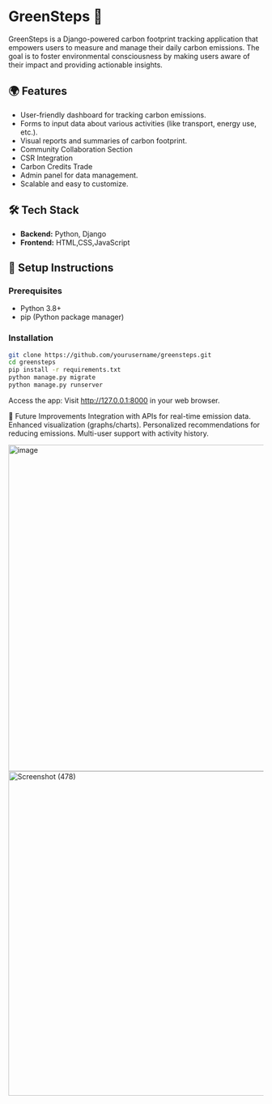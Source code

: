 # GreenSteps 🌱

GreenSteps is a Django-powered carbon footprint tracking application that empowers users to measure and manage their daily carbon emissions. The goal is to foster environmental consciousness by making users aware of their impact and providing actionable insights.

## 🌍 Features
- User-friendly dashboard for tracking carbon emissions.
- Forms to input data about various activities (like transport, energy use, etc.).
- Visual reports and summaries of carbon footprint.
- Community Collaboration Section
- CSR Integration
- Carbon Credits Trade 
- Admin panel for data management.
- Scalable and easy to customize.

## 🛠️ Tech Stack
- **Backend:** Python, Django
- **Frontend:** HTML,CSS,JavaScript


## 🚀 Setup Instructions

### Prerequisites
- Python 3.8+
- pip (Python package manager)

### Installation
   ```bash
   git clone https://github.com/yourusername/greensteps.git
   cd greensteps
   pip install -r requirements.txt
   python manage.py migrate
   python manage.py runserver
   ```

Access the app:
Visit http://127.0.0.1:8000 in your web browser.

📌 Future Improvements
Integration with APIs for real-time emission data.
Enhanced visualization (graphs/charts).
Personalized recommendations for reducing emissions.
Multi-user support with activity history.


<img width="1366" height="645" alt="image" src="https://github.com/user-attachments/assets/a77f22f6-4b1c-4078-b588-9265b9cdd706" />

<img width="1366" height="641" alt="Screenshot (478)" src="https://github.com/user-attachments/assets/6200b66d-a9d5-4d6b-b871-146169fc34f1" />
